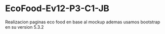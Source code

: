 # EcoFood-Ev12-P3-C1-JB

Realizacion paginas eco food en base al mockup ademas usamos bootstrap en su version 5.3.2 